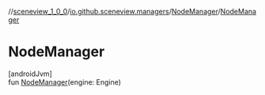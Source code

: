 //[sceneview_1_0_0](../../../index.md)/[io.github.sceneview.managers](../index.md)/[NodeManager](index.md)/[NodeManager](-node-manager.md)

# NodeManager

[androidJvm]\
fun [NodeManager](-node-manager.md)(engine: Engine)
